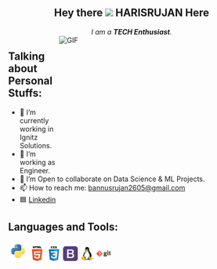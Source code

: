 

<!--
**HARISRUJAN/HARISRUJAN** is a ✨ _special_ ✨ repository because its `README.md` (this file) appears on your GitHub profile.

Here are some ideas to get you started:


-->

<div align="center">
  <h2>Hey there <img src="https://media.giphy.com/media/hvRJCLFzcasrR4ia7z/giphy.gif" width="25px"> HARISRUJAN  Here</h2>
  <i>I am a <b>TECH Enthusiast</b>.</i>
</div>


<img align="right" alt="GIF" src="https://github.com/Dhamareshwarakumar/Dhamareshwarakumar/blob/main/code.gif?raw=true" width="400" height="260" />

## Talking about Personal Stuffs:
- 🔭 I’m currently working in Ignitz Solutions.
- 🌱 I’m working as Engineer.
- 👯 I’m Open to collaborate on Data Science & ML Projects.
- 📫 How to reach me: <a href="mailto:bannusrujan2605@gmail.com">bannusrujan2605@gmail.com</a>
- 🟦  <a href="https://www.linkedin.com/in/harisrujan2605/">Linkedin</a>
<!-- - 📝  <a href="https://harisrujan.github.io/harisrujan-bannu.io/">Portfolio</a> -->
<!-- - 📝[Resume](link-here) -->

## Languages and Tools:


<code><img height="40" src="https://raw.githubusercontent.com/github/explore/80688e429a7d4ef2fca1e82350fe8e3517d3494d/topics/python/python.png"></code>
<code><img height="30" src="https://raw.githubusercontent.com/github/explore/5c058a388828bb5fde0bcafd4bc867b5bb3f26f3/topics/html/html.png"></code>
<code><img height="30" src="https://raw.githubusercontent.com/github/explore/80688e429a7d4ef2fca1e82350fe8e3517d3494d/topics/css/css.png"></code>
<code><img height="30" src="https://raw.githubusercontent.com/github/explore/80688e429a7d4ef2fca1e82350fe8e3517d3494d/topics/bootstrap/bootstrap.png"></code>
<code><img height="30" src="https://raw.githubusercontent.com/github/explore/80688e429a7d4ef2fca1e82350fe8e3517d3494d/topics/linux/linux.png"></code>
<code><img height="30" src="https://raw.githubusercontent.com/github/explore/80688e429a7d4ef2fca1e82350fe8e3517d3494d/topics/git/git.png"></code>






